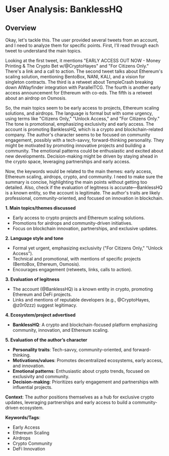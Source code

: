 # User Analysis: BanklessHQ

## Overview

<think>
Okay, let's tackle this. The user provided several tweets from an account, and I need to analyze them for specific points. First, I'll read through each tweet to understand the main topics.

Looking at the first tweet, it mentions "EARLY ACCESS OUT NOW - Money Printing & The Crypto Bet w/@CryptoHayes" and "For Citizens Only." There's a link and a call to action. The second tweet talks about Ethereum's scaling solution, mentioning BentoBox, NANI, KALI, and a vision for singleton contracts. The third is a retweet about TempleCrash breaking down AIWayfinder integration with ParallelTCG. The fourth is another early access announcement for Ethereum with co-eds. The fifth is a retweet about an airdrop on Osmosis.

So, the main topics seem to be early access to projects, Ethereum scaling solutions, and airdrops. The language is formal but with some urgency, using terms like "Citizens Only," "Unlock Access," and "For Citizens Only." The tone is promotional, emphasizing exclusivity and early access. The account is promoting BanklessHQ, which is a crypto and blockchain-related company. The author's character seems to be focused on community engagement, possibly with a tech-savvy, forward-thinking personality. They might be motivated by promoting innovative projects and building a community. The emotional patterns could be enthusiastic and excited about new developments. Decision-making might be driven by staying ahead in the crypto space, leveraging partnerships and early access.

Now, the keywords would be related to the main themes: early access, Ethereum scaling, airdrops, crypto, and community. I need to make sure the summary is concise, highlighting the main points without getting too detailed. Also, check if the evaluation of legitness is accurate—BanklessHQ is a known entity, so the account is legitimate. The author's traits are likely professional, community-oriented, and focused on innovation in blockchain.
</think>

**1. Main topics/themes discussed**  
- Early access to crypto projects and Ethereum scaling solutions.  
- Promotions for airdrops and community-driven initiatives.  
- Focus on blockchain innovation, partnerships, and exclusive updates.  

**2. Language style and tone**  
- Formal yet urgent, emphasizing exclusivity ("For Citizens Only," "Unlock Access").  
- Technical and promotional, with mentions of specific projects (BentoBox, Ethereum, Osmosis).  
- Encourages engagement (retweets, links, calls to action).  

**3. Evaluation of legitness**  
- The account (@BanklessHQ) is a known entity in crypto, promoting Ethereum and DeFi projects.  
- Links and mentions of reputable developers (e.g., @CryptoHayes, @z0r0zzz) suggest legitimacy.  

**4. Ecosystem/project advertised**  
- **BanklessHQ**: A crypto and blockchain-focused platform emphasizing community, innovation, and Ethereum scaling.  

**5. Evaluation of the author’s character**  
- **Personality traits**: Tech-savvy, community-oriented, and forward-thinking.  
- **Motivations/values**: Promotes decentralized ecosystems, early access, and innovation.  
- **Emotional patterns**: Enthusiastic about crypto trends, focused on exclusivity and community.  
- **Decision-making**: Prioritizes early engagement and partnerships with influential projects.  

**Context**: The author positions themselves as a hub for exclusive crypto updates, leveraging partnerships and early access to build a community-driven ecosystem.  

**Keywords/Tags**:  
- Early Access  
- Ethereum Scaling  
- Airdrops  
- Crypto Community  
- DeFi Innovation